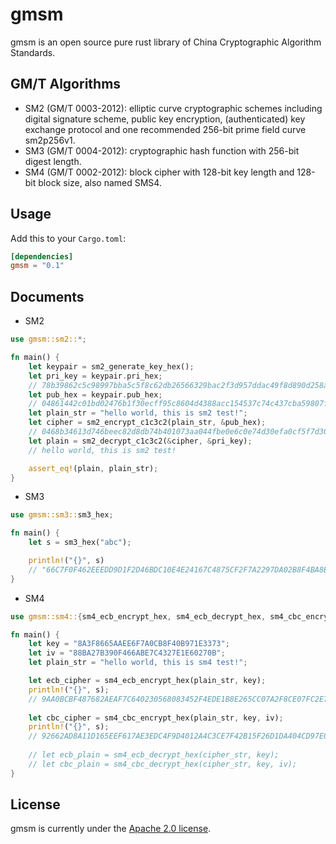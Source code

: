 # gmsm

gmsm is an open source pure rust library of China Cryptographic Algorithm Standards.

## GM/T Algorithms

* SM2 (GM/T 0003-2012): elliptic curve cryptographic schemes including digital signature scheme, public key encryption, (authenticated) key exchange protocol and one recommended 256-bit prime field curve sm2p256v1.
* SM3 (GM/T 0004-2012): cryptographic hash function with 256-bit digest length.
* SM4 (GM/T 0002-2012): block cipher with 128-bit key length and 128-bit block size, also named SMS4.

## Usage

Add this to your `Cargo.toml`:

```toml
[dependencies]
gmsm = "0.1"
```

## Documents

* SM2

```rust
use gmsm::sm2::*;

fn main() {
    let keypair = sm2_generate_key_hex();
    let pri_key = keypair.pri_hex;
    // 78b39862c5c98997bba5c5f8c62db26566329bac2f3d957ddac49f8d890d258a
    let pub_hex = keypair.pub_hex;
    // 04861442c01bd02476b1f30ecff95c8604d4388acc154537c74c437cba59807fb507175fa9b35a9e14c1dbd5c018355300ef593675189eb74af89b0b1030ecef34
    let plain_str = "hello world, this is sm2 test!";
    let cipher = sm2_encrypt_c1c3c2(plain_str, &pub_hex);
    // 0468b34613d746beec82d8db74b401073aa044fbe0e6c0e74d30efa0cf5f7d30ebc2ac6c64e609dc11708cb612d01403f2e5a8b773199191ba7230a47165d69b058ec6a38681aafdb1b4ced7656eba2e3e12e941e3b0fb1ef1d00e15c43ce9a8f5f920a8da4d49b81405e308ef63dc25ffd039d8f1eeafd56de9387f0219a0
    let plain = sm2_decrypt_c1c3c2(&cipher, &pri_key);
    // hello world, this is sm2 test!

    assert_eq!(plain, plain_str);
}
```

* SM3

```rust
use gmsm::sm3::sm3_hex;

fn main() {
    let s = sm3_hex("abc");

    println!("{}", s)
    // "66C7F0F462EEEDD9D1F2D46BDC10E4E24167C4875CF2F7A2297DA02B8F4BA8E0";
}
```

* SM4

```rust
use gmsm::sm4::{sm4_ecb_encrypt_hex, sm4_ecb_decrypt_hex, sm4_cbc_encrypt_hex, sm4_cbc_decrypt_hex};

fn main() {
    let key = "8A3F8665AAEE6F7A0CB8F40B971E3373";
    let iv = "88BA27B390F466ABE7C4327E1E60270B";
    let plain_str = "hello world, this is sm4 test!";

    let ecb_cipher = sm4_ecb_encrypt_hex(plain_str, key);
    println!("{}", s);
    // 9AA0BCBF487682AEAF7C640230568083452F4EDE1B8E265CC07A2F8CE07FC2E7
    
    let cbc_cipher = sm4_cbc_encrypt_hex(plain_str, key, iv);
    println!("{}", s);
    // 92662AD8A11D165EEF617AE3EDC4F9D4012A4C3CE7F42B15F26D1DA404CD97E0
    
    // let ecb_plain = sm4_ecb_decrypt_hex(cipher_str, key);
    // let cbc_plain = sm4_cbc_decrypt_hex(cipher_str, key, iv);
}
```

## License

gmsm is currently under the [Apache 2.0 license](LICENSE.txt).
